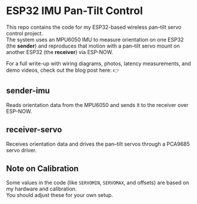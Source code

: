 # ESP32 IMU Pan-Tilt Control

This repo contains the code for my ESP32-based wireless pan–tilt servo control project.  
The system uses an MPU6050 IMU to measure orientation on one ESP32 (the **sender**) and reproduces that motion with a pan–tilt servo mount on another ESP32 (the **receiver**) via ESP-NOW.

For a full write-up with wiring diagrams, photos, latency measurements, and demo videos, check out the blog post here: 👉 

## sender-imu

Reads orientation data from the MPU6050 and sends it to the receiver over ESP-NOW.

## receiver-servo

Receives orientation data and drives the pan–tilt servos through a PCA9685 servo driver.

## Note on Calibration

Some values in the code (like `SERVOMIN`, `SERVOMAX`, and offsets) are based on my hardware and calibration.  
You should adjust these for your own setup.  